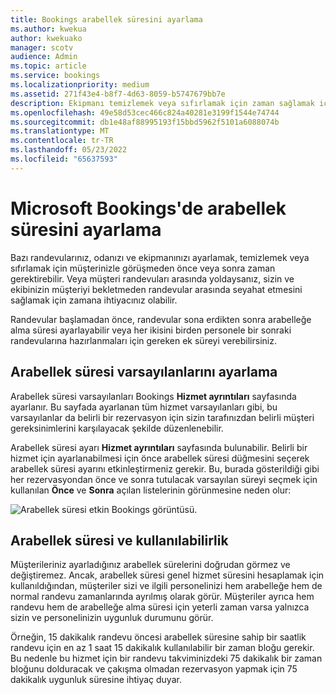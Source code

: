 ```yaml
---
title: Bookings arabellek süresini ayarlama
ms.author: kwekua
author: kwekuako
manager: scotv
audience: Admin
ms.topic: article
ms.service: bookings
ms.localizationpriority: medium
ms.assetid: 271f43e4-b8f7-4d63-8059-b5747679bb7e
description: Ekipmanı temizlemek veya sıfırlamak için zaman sağlamak için Microsoft Bookings randevudan önce veya sonra arabellek süresi ayarlayın.
ms.openlocfilehash: 49e58d53cec466c824a40281e3199f1544e74744
ms.sourcegitcommit: db1e48af88995193f15bbd5962f5101a6088074b
ms.translationtype: MT
ms.contentlocale: tr-TR
ms.lasthandoff: 05/23/2022
ms.locfileid: "65637593"
---
```

# <a name="set-buffer-time-in-microsoft-bookings"></a>Microsoft Bookings'de arabellek süresini ayarlama

Bazı randevularınız, odanızı ve ekipmanınızı ayarlamak, temizlemek veya sıfırlamak için müşterinizle görüşmeden önce veya sonra zaman gerektirebilir. Veya müşteri randevuları arasında yoldaysanız, sizin ve ekibinizin müşteriyi bekletmeden randevular arasında seyahat etmesini sağlamak için zamana ihtiyacınız olabilir.

Randevular başlamadan önce, randevular sona erdikten sonra arabelleğe alma süresi ayarlayabilir veya her ikisini birden personele bir sonraki randevularına hazırlanmaları için gereken ek süreyi verebilirsiniz.

## <a name="set-buffer-time-defaults"></a>Arabellek süresi varsayılanlarını ayarlama

Arabellek süresi varsayılanları Bookings **Hizmet ayrıntıları** sayfasında ayarlanır. Bu sayfada ayarlanan tüm hizmet varsayılanları gibi, bu varsayılanlar da belirli bir rezervasyon için sizin tarafınızdan belirli müşteri gereksinimlerini karşılayacak şekilde düzenlenebilir.

Arabellek süresi ayarı **Hizmet ayrıntıları** sayfasında bulunabilir. Belirli bir hizmet için ayarlanabilmesi için önce arabellek süresi düğmesini seçerek arabellek süresi ayarını etkinleştirmeniz gerekir. Bu, burada gösterildiği gibi her rezervasyondan önce ve sonra tutulacak varsayılan süreyi seçmek için kullanılan **Önce** ve **Sonra** açılan listelerinin görünmesine neden olur:

   ![Arabellek süresi etkin Bookings görüntüsü.](../media/bookings-buffertime.png)

<!--## Buffer time and appointment timing

To avoid confusion about when customers expect to meet with you, Bookings shows buffer time and actual appointment time (the time your customers expect to meet with you) on your calendar, and in email confirmations and reminders to relevant staff. For example, below is what you’d see in Bookings for an appointment with a customer that includes 15 minutes of pre-appointment buffer time.

Note that the event itself (on the left in the image below) shows lighter shading for the buffer time and darker shading for the actual customer appointment. The appointment call-out (which is opened when you select the event) specifically states that the appointment is from 9:00AM to 10:00AM with Katie Jordan and includes 15 minutes of buffer time before the appointment and 0 minutes after the appointment. Confirmations and reminders to staff similarly reference specific buffer and appointment time while the customer would only get confirmations and reminders that reference a 9:00AM to 10:00AM appointment time.

   ![Image of Bookings appointment call-out with buffer time showing.](../media/bookings-buffertime-callout.png)
-->

## <a name="buffer-time-and-availability"></a>Arabellek süresi ve kullanılabilirlik

Müşterileriniz ayarladığınız arabellek sürelerini doğrudan görmez ve değiştiremez. Ancak, arabellek süresi genel hizmet süresini hesaplamak için kullanıldığından, müşteriler sizi ve ilgili personelinizi hem arabelleğe hem de normal randevu zamanlarında ayrılmış olarak görür. Müşteriler ayrıca hem randevu hem de arabelleğe alma süresi için yeterli zaman varsa yalnızca sizin ve personelinizin uygunluk durumunu görür.

Örneğin, 15 dakikalık randevu öncesi arabellek süresine sahip bir saatlik randevu için en az 1 saat 15 dakikalık kullanılabilir bir zaman bloğu gerekir. Bu nedenle bu hizmet için bir randevu takviminizdeki 75 dakikalık bir zaman bloğunu dolduracak ve çakışma olmadan rezervasyon yapmak için 75 dakikalık uygunluk süresine ihtiyaç duyar.

